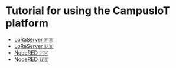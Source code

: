 # Tutorial for using the CampusIoT platform

* [LoRaServer :fr:](loraserver/README.md)
* [LoRaServer :us:](loraserver/README.en.md)
* [NodeRED :fr:](nodered/README.md)
* [NodeRED :us:](nodered/README.en.md)
